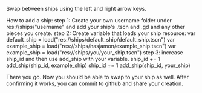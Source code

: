 Swap between ships using the left and right arrow keys.

How to add a ship:
step 1: Create your own username folder under res://ships/"username" and add your ship's .tscn and .gd and any other pieces you create.
step 2: Create variable that loads your ship resource:
  var default_ship = load("res://ships/default_ship/default_ship.tscn")
  var example_ship = load("res://ships/hasjamon/example_ship.tscn")
  var example_ship = load("res://ships/you/your_ship.tscn")
step 3: increase ship_id and then use add_ship with your variable.
  ship_id += 1
  add_ship(ship_id, example_ship)
  ship_id += 1
  add_ship(ship_id, your_ship)

There you go. Now you should be able to swap to your ship as well. After confirming it works, you can commit to github and share your creation.
